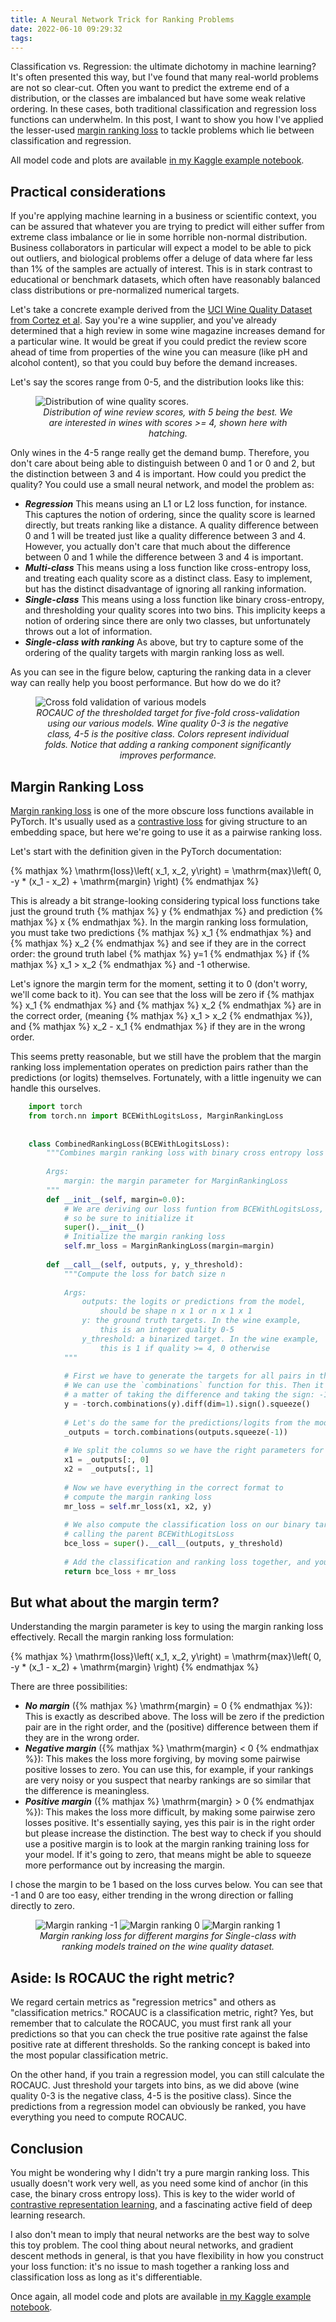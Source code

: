 ```yaml
---
title: A Neural Network Trick for Ranking Problems 
date: 2022-06-10 09:29:32
tags:
---
```


Classification vs. Regression: the ultimate dichotomy in machine learning? It's often presented this way, but I've found that many real-world problems are not so clear-cut. Often you want to predict the extreme end of a distribution, or the classes are imbalanced but have some weak relative ordering. In these cases, both traditional classification and regression loss functions can underwhelm. In this post, I want to show you how I've applied the lesser-used [margin ranking loss](https://pytorch.org/docs/stable/generated/torch.nn.MarginRankingLoss.html) to tackle problems which lie between classification and regression. 

All model code and plots are available [in my Kaggle example notebook](https://www.kaggle.com/code/simplex1/a-neural-network-trick-for-ranking-problems/notebook).

## Practical considerations

If you're applying machine learning in a business or scientific context, you can be assured that whatever you are trying to predict will either suffer from extreme class imbalance or lie in some horrible non-normal distribution. Business collaborators in particular will expect a model to be able to pick out outliers, and biological problems offer a deluge of data where far less than 1% of the samples are actually of interest. This is in stark contrast to educational or benchmark datasets, which often have reasonably balanced class distributions or pre-normalized numerical targets.

Let's take a concrete example derived from the [UCI Wine Quality Dataset from Cortez et al](https://archive.ics.uci.edu/ml/datasets/wine+quality). Say you're a wine supplier, and you've already determined that a high review in some wine magazine increases demand for a particular wine. It would be great if you could predict the review score ahead of time from properties of the wine you can measure (like pH and alcohol content), so that you could buy before the demand increases.

Let's say the scores range from 0-5, and the distribution looks like this:

<figure>
  <img src="/images/wine_quality_hist.svg" alt="Distribution of wine quality scores."/>
  <figcaption style="text-align: center"><em>Distribution of wine review scores, with 5 being the best.  We are interested in wines with scores >= 4, shown here with hatching.</em></figcaption>
</figure>

Only wines in the 4-5 range really get the demand bump. Therefore, you don't care about being able to distinguish between 0 and 1 or 0 and 2, but the distinction between 3 and 4 is important. How could you predict the quality? You could use a small neural network, and model the problem as:

* _**Regression**_ This means using an L1 or L2 loss function, for instance. This captures the notion of ordering, since the quality score is learned directly, but treats ranking like a distance. A quality difference between 0 and 1 will be treated just like a quality difference between 3 and 4. However, you actually don't care that much about the difference between 0 and 1 while the difference between 3 and 4 is important.
* _**Multi-class**_ This means using a loss function like cross-entropy loss, and treating each quality score as a distinct class. Easy to implement, but has the distinct disadvantage of ignoring all ranking information.
* _**Single-class**_ This means using a loss function like binary cross-entropy, and thresholding your quality scores into two bins. This implicity keeps a notion of ordering since there are only two classes, but unfortunately throws out a lot of information.
* _**Single-class with ranking**_ As above, but try to capture some of the ordering of the quality targets with margin ranking loss as well.

As you can see in the figure below, capturing the ranking data in a clever way can really help you boost performance. But how do we do it?

<figure>
  <img src="/images/wine_model_comparison.svg" alt="Cross fold validation of various models"/>
  <figcaption style="text-align: center"><em>ROCAUC of the thresholded target for five-fold cross-validation using our various models. Wine quality 0-3 is the negative class, 4-5 is the positive class. Colors represent individual folds. Notice that adding a ranking component significantly improves performance.</em></figcaption>
</figure>

## Margin Ranking Loss

[Margin ranking loss](https://pytorch.org/docs/stable/generated/torch.nn.MarginRankingLoss.html) is one of the more obscure loss functions available in PyTorch.  It's usually used as a [contrastive loss](https://gombru.github.io/2019/04/03/ranking_loss/) for giving structure to an embedding space, but here we're going to use it as a pairwise ranking loss.

Let's start with the definition given in the PyTorch documentation:

{% mathjax %}
\mathrm{loss}\left( x_1, x_2, y\right) = \mathrm{max}\left( 0, -y * (x_1 - x_2) + \mathrm{margin} \right)
{% endmathjax %}

This is already a bit strange-looking considering typical loss functions take just the ground truth {% mathjax %} y {% endmathjax %} and prediction {% mathjax %} x {% endmathjax %}.  In the margin ranking loss formulation, you must take two predictions {% mathjax %} x_1 {% endmathjax %} and {% mathjax %} x_2 {% endmathjax %} and see if they are in the correct order: the ground truth label {% mathjax %} y=1 {% endmathjax %} if {% mathjax %} x_1 > x_2 {% endmathjax %} and -1 otherwise.

Let's ignore the margin term for the moment, setting it to 0 (don't worry, we'll come back to it). You can see that the loss will be zero if {% mathjax %} x_1 {% endmathjax %} and {% mathjax %} x_2 {% endmathjax %} are in the correct order, (meaning {% mathjax %} x_1 > x_2 {% endmathjax %}), and {% mathjax %} x_2 - x_1 {% endmathjax %} if they are in the wrong order.

This seems pretty reasonable, but we still have the problem that the margin ranking loss implementation operates on prediction pairs rather than the predictions (or logits) themselves. Fortunately, with a little ingenuity we can handle this ourselves.

```python
    import torch
    from torch.nn import BCEWithLogitsLoss, MarginRankingLoss
    
    
    class CombinedRankingLoss(BCEWithLogitsLoss):
        """Combines margin ranking loss with binary cross entropy loss
        
        Args:
            margin: the margin parameter for MarginRankingLoss
        """
        def __init__(self, margin=0.0):
            # We are deriving our loss funtion from BCEWithLogitsLoss,
            # so be sure to initialize it
            super().__init__()
            # Initialize the margin ranking loss
            self.mr_loss = MarginRankingLoss(margin=margin)
        
        def __call__(self, outputs, y, y_threshold):
            """Compute the loss for batch size n
            
            Args:
                outputs: the logits or predictions from the model, 
                    should be shape n x 1 or n x 1 x 1
                y: the ground truth targets. In the wine example, 
                    this is an integer quality 0-5
                y_threshold: a binarized target. In the wine example, 
                    this is 1 if quality >= 4, 0 otherwise
            """
            
            # First we have to generate the targets for all pairs in the batch. 
            # We can use the `combinations` function for this. Then it's just
            # a matter of taking the difference and taking the sign: -1 or +1
            y = -torch.combinations(y).diff(dim=1).sign().squeeze()
            
            # Let's do the same for the predictions/logits from the model
            _outputs = torch.combinations(outputs.squeeze(-1))
            
            # We split the columns so we have the right parameters for margin ranking
            x1 = _outputs[:, 0]
            x2 =  _outputs[:, 1]
            
            # Now we have everything in the correct format to
            # compute the margin ranking loss
            mr_loss = self.mr_loss(x1, x2, y)
            
            # We also compute the classification loss on our binary target,
            # calling the parent BCEWithLogitsLoss
            bce_loss = super().__call__(outputs, y_threshold)
            
            # Add the classification and ranking loss together, and you're done!
            return bce_loss + mr_loss
```

## But what about the margin term?

Understanding the margin parameter is key to using the margin ranking loss effectively. Recall the margin ranking loss formulation:

{% mathjax %}
\mathrm{loss}\left( x_1, x_2, y\right) = \mathrm{max}\left( 0, -y * (x_1 - x_2) + \mathrm{margin} \right)
{% endmathjax %}

There are three possibilities:

* _**No margin**_ ({% mathjax %} \mathrm{margin} = 0 {% endmathjax %}): This is exactly as described above. The loss will be zero if the prediction pair are in the right order, and the (positive) difference between them if they are in the wrong order.
* _**Negative margin**_ ({% mathjax %} \mathrm{margin} < 0 {% endmathjax %}): This makes the loss more forgiving, by moving some pairwise positive losses to zero. You can use this, for example, if your rankings are very noisy or you suspect that nearby rankings are so similar that the difference is meaningless.
* _**Positive margin**_ ({% mathjax %} \mathrm{margin} > 0 {% endmathjax %}): This makes the loss more difficult, by making some pairwise zero losses positive. It's essentially saying, yes this pair is in the right order but please increase the distinction. The best way to check if you should use a positive margin is to look at the margin ranking training loss for your model. If it's going to zero, that means might be able to squeeze more performance out by increasing the margin.

I chose the margin to be 1 based on the loss curves below. You can see that -1 and 0 are too easy, either trending in the wrong direction or falling directly to zero.

<figure>
  <img src="/images/margin_ranging_-1.svg" alt="Margin ranking -1"/>
  <img src="/images/margin_ranging_0.svg" alt="Margin ranking 0"/>
  <img src="/images/margin_ranging_1.svg" alt="Margin ranking 1"/>
  <figcaption style="text-align: center"><em>Margin ranking loss for different margins for Single-class with ranking models trained on the wine quality dataset.</em></figcaption>
</figure>

## Aside: Is ROCAUC the right metric?

We regard certain metrics as "regression metrics" and others as "classification metrics." ROCAUC is a classification metric, right? Yes, but remember that to calculate the ROCAUC, you must first rank all your predictions so that you can check the true positive rate against the false positive rate at different thresholds. So the ranking concept is baked into the most popular classification metric.

On the other hand, if you train a regression model, you can still calculate the ROCAUC. Just threshold your targets into bins, as we did above (wine quality 0-3 is the negative class, 4-5 is the positive class). Since the predictions from a regression model can obviously be ranked, you have everything you need to compute ROCAUC.

## Conclusion

You might be wondering why I didn't try a pure margin ranking loss. This usually doesn't work very well, as you need some kind of anchor (in this case, the binary cross entropy loss). This is key to the wider world of [contrastive representation learning](https://lilianweng.github.io/posts/2021-05-31-contrastive/), and a fascinating active field of deep learning research.

I also don't mean to imply that neural networks are the best way to solve this toy problem. The cool thing about neural networks, and gradient descent methods in general, is that you have flexibility in how you construct your loss function: it's no issue to mash together a ranking loss and classification loss as long as it's differentiable.

Once again, all model code and plots are available [in my Kaggle example notebook](https://www.kaggle.com/code/simplex1/a-neural-network-trick-for-ranking-problems/notebook).
